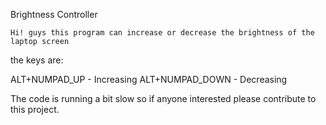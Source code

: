  Brightness Controller
  
    Hi! guys this program can increase or decrease the brightness of the laptop screen
  the keys are:
  
  ALT+NUMPAD_UP - Increasing
  ALT+NUMPAD_DOWN - Decreasing
  
  The code is running a bit slow so if anyone interested please contribute to this project.
  
